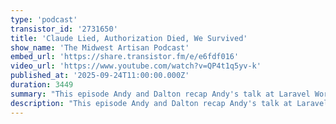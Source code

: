 ```yaml
---
type: 'podcast'
transistor_id: '2731650'
title: 'Claude Lied, Authorization Died, We Survived'
show_name: 'The Midwest Artisan Podcast'
embed_url: 'https://share.transistor.fm/e/e6fdf016'
video_url: 'https://www.youtube.com/watch?v=QP4t1q5yv-k'
published_at: '2025-09-24T11:00:00.000Z'
duration: 3449
summary: "This episode Andy and Dalton recap Andy's talk at Laravel Worldwide and subsequent Artisan of the Day recognition, share horror stories of Claude Code lying to their friend Dino about a Laravel migration, and debate the eternal question of where to put authorization logic in Laravel 12"
description: "This episode Andy and Dalton recap Andy's talk at Laravel Worldwide and subsequent Artisan of the Day recognition, share horror stories of Claude Code lying to their friend Dino about a Laravel migration, and debate the eternal question of where to put authorization logic in Laravel 12. Also: conductor workspaces, Opus limits, and that time NPM packages started stealing Bitcoin wallets.Show links:Laravel MeetupKeeping Laravel Elegant When Business Get's MessyConductor\n00:00 - Introduction and Personal Updates\r\n01:57 - California & Disneyland\r\n03:42 - Laravel Worldwide\r\n05:42 - Overcoming Imposter Syndrome and Preparing for Talks\r\n11:18 - Community Support and Feedback\r\n11:51 - Artisan of the Day\r\n13:05 - Reflections on Speaking and Future Talks\r\n13:41 - Don't fight the framework\r\n15:31 - Where do you store shared business logic?\r\n19:01 - Claude Code Workflows\r\n19:24 - Exploring Planning Modes and Development Workflows\r\n24:28 - Claude Code Planning Mode\r\n30:12 - Claude Pricing Plans\r\n35:31 - Keeping AI in check\r\n41:38 - NPM Supply Chain Attack\r\n43:53 - How do you handle resource/policy authorization?\r\n57:19 - Outro"
---
```

